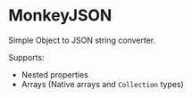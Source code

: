 # MonkeyJSON

Simple Object to JSON string converter.

Supports:
- Nested properties
- Arrays (Native arrays and ``Collection`` types)
